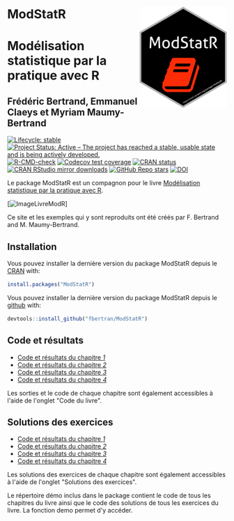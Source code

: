 <!-- README.md is generated from README.Rmd. Please edit that file -->


# ModStatR <img src="man/figures/logo.png" align="right" width="200"/>

# Modélisation statistique par la pratique avec R
## Frédéric Bertrand, Emmanuel Claeys et Myriam Maumy-Bertrand

<!-- badges: start -->
[![Lifecycle: stable](https://img.shields.io/badge/lifecycle-stable-green.svg)](https://lifecycle.r-lib.org/articles/stages.html)
[![Project Status: Active – The project has reached a stable, usable state and is being actively developed.](https://www.repostatus.org/badges/latest/active.svg)](https://www.repostatus.org/#active)
[![R-CMD-check](https://github.com/fbertran/ModStatR/workflows/R-CMD-check/badge.svg)](https://github.com/fbertran/ModStatR/actions)
[![Codecov test coverage](https://codecov.io/gh/fbertran/ModStatR/branch/master/graph/badge.svg)](https://codecov.io/gh/fbertran/ModStatR?branch=master)
[![CRAN status](https://www.r-pkg.org/badges/version/ModStatR)](https://cran.r-project.org/package=ModStatR)
[![CRAN RStudio mirror downloads](https://cranlogs.r-pkg.org/badges/ModStatR)](https://cran.r-project.org/package=ModStatR)
[![GitHub Repo stars](https://img.shields.io/github/stars/fbertran/ModStatR?style=social)](https://github.com/fbertran/ModStatR/)
[![DOI](https://zenodo.org/badge/204068588.svg)](https://zenodo.org/badge/latestdoi/204068588)
<!-- badges: end -->

Le package ModStatR est un compagnon pour le livre [Modélisation statistique par la pratique avec R](https://www.dunod.com/sciences-techniques/modelisation-statistique-par-pratique-avec-r-cours-et-exercices-corriges).


[![ImageLivreModR](https://www.dunod.com/sites/default/files/styles/principal_desktop/public/thumbnails/image/9782100793525-001-X.jpeg)]

Ce site et les exemples qui y sont reproduits ont été créés par F. Bertrand and M. Maumy-Bertrand.

## Installation

Vous pouvez installer la dernière version du package ModStatR depuis le [CRAN](https://CRAN.R-project.org) with:


```r
install.packages("ModStatR")
```

Vous pouvez installer la dernière version du package ModStatR depuis le [github](https://github.com) with:


```r
devtools::install_github("fbertran/ModStatR")
```

## Code et résultats

* [Code et résultats du chapitre *1*](https://fbertran.github.io/ModStatR/articles/Chapitre1.html)
* [Code et résultats du chapitre *2*](https://fbertran.github.io/ModStatR/articles/Chapitre2.html)
* [Code et résultats du chapitre *3*](https://fbertran.github.io/ModStatR/articles/Chapitre3.html)
* [Code et résultats du chapitre *4*](https://fbertran.github.io/ModStatR/articles/Chapitre4.html)

Les sorties et le code de chaque chapitre sont également accessibles à l'aide de l'onglet "Code du livre".

## Solutions des exercices

* [Code et résultats du chapitre *1*](https://fbertran.github.io/ModStatR/articles/SolChapitre1.html)
* [Code et résultats du chapitre *2*](https://fbertran.github.io/ModStatR/articles/SolChapitre1.html)
* [Code et résultats du chapitre *3*](https://fbertran.github.io/ModStatR/articles/SolChapitre1.html)
* [Code et résultats du chapitre *4*](https://fbertran.github.io/ModStatR/articles/SolChapitre1.html)

Les solutions des exercices de chaque chapitre sont également accessibles à l'aide de l'onglet "Solutions des exercices".


Le répertoire démo inclus dans le package contient le code de tous les chapitres du livre ainsi que le code des solutions de tous les exercices du livre. La fonction demo permet d'y accéder.
